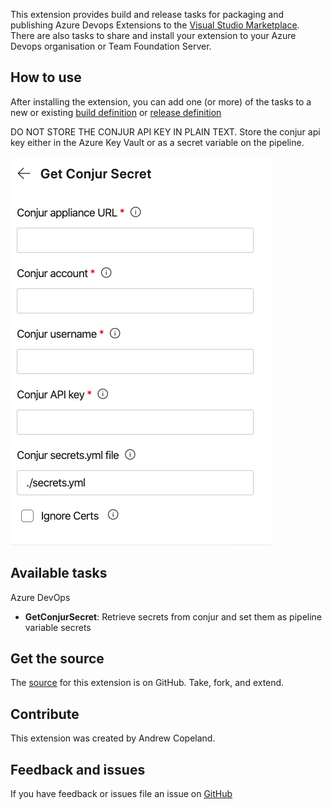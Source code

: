 This extension provides build and release tasks for packaging and publishing Azure Devops Extensions to the [Visual Studio Marketplace](https://marketplace.visualstudio.com). There are also tasks to share and install your extension to your Azure Devops organisation or Team Foundation Server.

## How to use

After installing the extension, you can add one (or more) of the tasks to a new or existing [build definition](https://www.visualstudio.com/en-us/docs/build/define/create) or [release definition](https://www.visualstudio.com/en-us/docs/release/author-release-definition/more-release-definition)


DO NOT STORE THE CONJUR API KEY IN PLAIN TEXT. Store the conjur api key either in the Azure Key Vault or as a secret variable on the pipeline.


![config-task](config-get-conjur-secret.png)

## Available tasks

Azure DevOps

* **GetConjurSecret**: Retrieve secrets from conjur and set them as pipeline variable secrets

## Get the source

The [source](https://github.com/AndrewCopeland/conjur-extension-azure-devops) for this extension is on GitHub. Take, fork, and extend.

## Contribute

This extension was created by Andrew Copeland.

## Feedback and issues

If you have feedback or issues file an issue on [GitHub](https://github.com/AndrewCopeland/conjur-extension-azure-devops)
